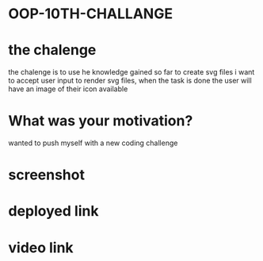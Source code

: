 # OOP-10TH-CHALLANGE

# the chalenge
the chalenge is to use he knowledge gained so far to create svg files
 i want to accept user input to render svg files, when the task is done the user will have an image of their icon available

# What was your motivation?
wanted to push myself with a new coding challenge

# screenshot 

# deployed link 

# video link 

